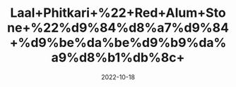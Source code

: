 ---
title: 'Laal+Phitkari+%22+Red+Alum+Stone+%22%d9%84%d8%a7%d9%84+%d9%be%da%be%d9%b9%da%a9%d8%b1%db%8c+'
date: '2022-10-18' 
metatag: '' 
inventory: '0' 
draft: false 
# meta description 
shortDescripton: 'The+key+medicinal+properties+of+red+alum+are+astringent%2c+antiseptic%2c+antimicrobial+and+it+is+strongly+deodorizing.+Uses+of+Red+Alum%3a+Alum+stone+is+commonly+used+for+after+shaving+treatment.'
description: 'Stone+%d8%af%da%be%d8%a7%d8%aa'
longdescription: ''
featured: True
# product Price
price: '40.0'
# Product Short Description
shortDescription: 'The+key+medicinal+properties+of+red+alum+are+astringent%2c+antiseptic%2c+antimicrobial+and+it+is+strongly+deodorizing.+Uses+of+Red+Alum%3a+Alum+stone+is+commonly+used+for+after+shaving+treatment.'
productID: '810606D0-9B24-ED11-9968-005056B3A416'
type: 'products'
category: 'Stone+%d8%af%da%be%d8%a7%d8%aa' 
thumnailproduct: 'https://eraconnect.blob.core.windows.net/product-images/aminsaddiquidawakhana/810606D0-9B24-ED11-9968-005056B3A416.webp' 
images:
  - image: 'https://eraconnect.blob.core.windows.net/product-images/aminsaddiquidawakhana/810606D0-9B24-ED11-9968-005056B3A416.webp'  
Variants:
---